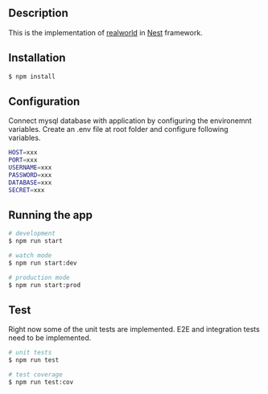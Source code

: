 ## Description

This is the implementation of [realworld](http://realworld.io) in [Nest](https://github.com/nestjs/nest) framework.

## Installation

```bash
$ npm install
```

## Configuration

Connect mysql database with application by configuring the environemnt variables.
Create an .env file at root folder and configure following variables.

```bash
HOST=xxx
PORT=xxx
USERNAME=xxx
PASSWORD=xxx
DATABASE=xxx
SECRET=xxx
```

## Running the app

```bash
# development
$ npm run start

# watch mode
$ npm run start:dev

# production mode
$ npm run start:prod
```

## Test

Right now some of the unit tests are implemented. E2E and integration tests need to be implemented.

```bash
# unit tests
$ npm run test

# test coverage
$ npm run test:cov
```

